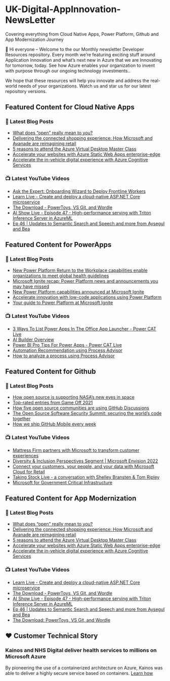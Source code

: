 # UK-Digital-AppInnovation-NewsLetter

Covering everything from Cloud Native Apps, Power Platform, Github and App Modernization Journey

👋 Hi everyone – Welcome to the our Monthly newsletter Developer Resources repository. Every month we’re featuring exciting stuff around Application Innovation and what’s next new in Azure that we are Innovating for tomorrow, today. See how Azure enables your organization to invent with purpose through our ongoing technology investments..


We hope that these resources will help you innovate and address the real-world needs of your organizations. Watch us and star us for our latest repository versions.

## Featured Content for Cloud Native Apps


### 📝 Latest Blog Posts

    
<!-- BLOGCNA:START -->
- [What does “open” really mean to you?](https://azure.microsoft.com/blog/what-does-open-really-mean-to-you/)
- [Delivering the connected shopping experience: How Microsoft and Avanade are reimagining retail](https://azure.microsoft.com/blog/delivering-the-connected-shopping-experience-how-microsoft-and-avanade-are-reimagining-retail/)
- [5 reasons to attend the Azure Virtual Desktop Master Class](https://azure.microsoft.com/blog/5-reasons-to-attend-the-azure-virtual-desktop-master-class/)
- [Accelerate your websites with Azure Static Web Apps enterprise-edge](https://azure.microsoft.com/blog/accelerate-your-websites-with-azure-static-web-apps-enterpriseedge/)
- [Accelerate the in-vehicle digital experience with Azure Cognitive Services](https://azure.microsoft.com/blog/accelerate-the-invehicle-digital-experience-with-azure-cognitive-services/)
<!-- BLOGCNA:END -->

### 📺 Latest YouTube Videos

 
<!-- YOUTUBECNA:START -->
- [Ask the Expert: Onboarding Wizard to Deploy Frontline Workers](https://www.youtube.com/watch?v=e9IjuuDfH3Q)
- [Learn Live - Create and deploy a cloud-native ASP.NET Core microservice](https://www.youtube.com/watch?v=t2OIbhdRLPA)
- [The Download - PowerToys, VS Git, and Wordle](https://www.youtube.com/watch?v=9ks3QvViMhc)
- [AI Show Live - Episode 47 - High-performance serving with Triton Inference Server in AzureML](https://www.youtube.com/watch?v=83_ZTYb6_AA)
- [Ep 46 | Updates to Semantic Search and Speech and more from Aysegul and Bea](https://www.youtube.com/watch?v=wNpILR_yMYQ)
<!-- YOUTUBECNA:END -->

##  Featured Content for PowerApps
### 📝 Latest Blog Posts
<!-- BLOGPOWER:START -->
- [New Power Platform Return to the Workplace capabilities enable organizations to meet global health guidelines](https://cloudblogs.microsoft.com/powerplatform/2021/11/30/new-power-platform-return-to-the-workplace-capabilities-enable-organizations-to-meet-global-health-guidelines/)
- [Microsoft Ignite recap: Power Platform news and announcements you may have missed](https://cloudblogs.microsoft.com/powerplatform/2021/11/18/microsoft-ignite-recap-power-platform-news-and-announcements-you-may-have-missed/)
- [New Power Platform capabilities announced at Microsoft Ignite](https://cloudblogs.microsoft.com/powerplatform/2021/11/02/new-power-platform-capabilities-announced-at-microsoft-ignite/)
- [Accelerate innovation with low-code applications using Power Platform](https://cloudblogs.microsoft.com/powerplatform/2021/11/02/accelerate-innovation-with-low-code-applications-using-power-platform/)
- [Your guide to Power Platform at Microsoft Ignite](https://cloudblogs.microsoft.com/powerplatform/2021/10/26/your-guide-to-power-platform-at-microsoft-ignite/)
<!-- BLOGPOWER:END -->
 ### 📺 Latest YouTube Videos
    
<!-- YOUTUBEPOWER:START -->
- [3 Ways To List Power Apps In The Office App Launcher - Power CAT Live](https://www.youtube.com/watch?v=msragCPRY6I)
- [AI Builder Overview](https://www.youtube.com/watch?v=F7JU14eVpLg)
- [Power BI Pro Tips For Power Apps - Power CAT Live](https://www.youtube.com/watch?v=UNMYSEN3VeI)
- [Automation Recommendation using Process Advisor](https://www.youtube.com/watch?v=Rdu0M89UwcQ)
- [How to analyze a process using Process Advisor](https://www.youtube.com/watch?v=_cqASbwRGGo)
<!-- YOUTUBEPOWER:END -->

##  Featured Content for Github
### 📝 Latest Blog Posts
<!-- BLOGGITHUB:START -->
- [How open source is supporting NASA’s new eyes in space](https://github.blog/2022-01-18-how-open-source-is-supporting-nasas-new-eyes-in-space/)
- [Top-rated entries from Game Off 2021](https://github.blog/2022-01-13-top-entries-from-game-off-2021/)
- [How five open source communities are using GitHub Discussions](https://github.blog/2022-01-13-how-five-open-source-communities-are-using-github-discussions/)
- [The Open Source Software Security Summit: securing the world’s code together](https://github.blog/2022-01-13-open-source-software-security-summit-securing-the-worlds-code-together/)
- [How we ship GitHub Mobile every week](https://github.blog/2022-01-12-how-we-ship-github-mobile-every-week/)
<!-- BLOGGITHUB:END -->
### 📺 Latest YouTube Videos
<!-- YOUTUBEGITHUB:START -->
- [Mattress Firm partners with Microsoft to transform customer experiences](https://www.youtube.com/watch?v=H6yaQNZcUsA)
- [Diversity &amp; Inclusion Perspectives Segment | Microsoft Envision 2022](https://www.youtube.com/watch?v=w7TU__xPr2c)
- [Connect your customers, your people, and your data with Microsoft Cloud for Retail](https://www.youtube.com/watch?v=ew_gMs3Mtps)
- [Taking Stock Live - a conversation with Shelley Bransten &amp; Tom Ripley](https://www.youtube.com/watch?v=QzAI5yFUexs)
- [Microsoft for Government Critical Infrastructure](https://www.youtube.com/watch?v=gjLjRO_m69I)
<!-- YOUTUBEGITHUB:END -->
##  Featured Content for App Modernization
### 📝 Latest Blog Posts
<!-- BLOGAPPMOD:START -->
- [What does “open” really mean to you?](https://azure.microsoft.com/blog/what-does-open-really-mean-to-you/)
- [Delivering the connected shopping experience: How Microsoft and Avanade are reimagining retail](https://azure.microsoft.com/blog/delivering-the-connected-shopping-experience-how-microsoft-and-avanade-are-reimagining-retail/)
- [5 reasons to attend the Azure Virtual Desktop Master Class](https://azure.microsoft.com/blog/5-reasons-to-attend-the-azure-virtual-desktop-master-class/)
- [Accelerate your websites with Azure Static Web Apps enterprise-edge](https://azure.microsoft.com/blog/accelerate-your-websites-with-azure-static-web-apps-enterpriseedge/)
- [Accelerate the in-vehicle digital experience with Azure Cognitive Services](https://azure.microsoft.com/blog/accelerate-the-invehicle-digital-experience-with-azure-cognitive-services/)
<!-- BLOGAPPMOD:END -->
### 📺 Latest YouTube Videos
<!-- YOUTUBEAPPMOD:START -->
- [Learn Live - Create and deploy a cloud-native ASP.NET Core microservice](https://www.youtube.com/watch?v=t2OIbhdRLPA)
- [The Download - PowerToys, VS Git, and Wordle](https://www.youtube.com/watch?v=9ks3QvViMhc)
- [AI Show Live - Episode 47 - High-performance serving with Triton Inference Server in AzureML](https://www.youtube.com/watch?v=83_ZTYb6_AA)
- [Ep 46 | Updates to Semantic Search and Speech and more from Aysegul and Bea](https://www.youtube.com/watch?v=wNpILR_yMYQ)
- [The Download: PowerToys, VS Git, and Wordle](https://www.youtube.com/watch?v=VauWt5AEF84)
<!-- YOUTUBEAPPMOD:END -->


## ♥️ Customer Technical Story 

### Kainos and NHS Digital deliver health services to millions on Microsoft Azure

By pioneering the use of a containerized architecture on Azure, Kainos was able to deliver a highly secure service based on containers. [Learn how](https://customers.microsoft.com/en-us/story/1368348549535774520-kainos-and-nhs-digital-deliver-health-services-to-millions-on-microsoft-azure)

